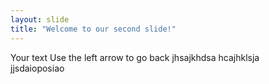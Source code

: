 ```yaml
---
layout: slide
title: "Welcome to our second slide!"
---
```

Your text
Use the left arrow to go back
jhsajkhdsa
hcajhklsja\
jjsdaioposiao
